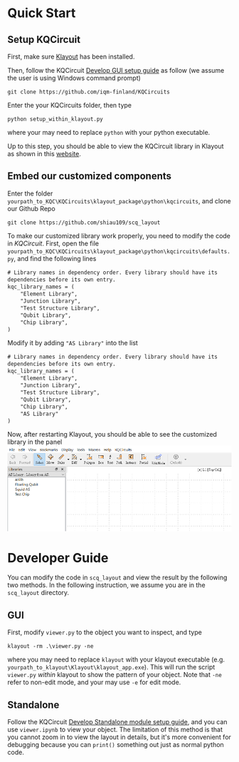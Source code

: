 # Quick Start
## Setup KQCircuit
First, make sure [Klayout](https://www.klayout.de/) has been installed.

Then, follow the KQCircuit [Develop GUI setup guide](https://iqm-finland.github.io/KQCircuits/developer/setup.html) as follow (we assume the user is using Windows command prompt)
```
git clone https://github.com/iqm-finland/KQCircuits
```
Enter the your KQCircuits folder, then type
```
python setup_within_klayout.py
```
where your may need to replace `python` with your python executable.

Up to this step, you should be able to view the KQCircuit library in Klayout as shown in this [website](https://iqm-finland.github.io/KQCircuits/getting_started/first_look.html).

## Embed our customized components
Enter the folder `yourpath_to_KQC\KQCircuits\klayout_package\python\kqcircuits`, and clone our Github Repo
```
git clone https://github.com/shiau109/scq_layout
```
To make our customized library work properly, you need to modify the code in *KQCircuit*. First, open the file `yourpath_to_KQC\KQCircuits\klayout_package\python\kqcircuits\defaults.py`, and find the following lines
```
# Library names in dependency order. Every library should have its dependencies before its own entry.
kqc_library_names = (
    "Element Library",
    "Junction Library",
    "Test Structure Library",
    "Qubit Library",
    "Chip Library",
)
```
Modify it by adding `"AS Library"` into the list
```
# Library names in dependency order. Every library should have its dependencies before its own entry.
kqc_library_names = (
    "Element Library",
    "Junction Library",
    "Test Structure Library",
    "Qubit Library",
    "Chip Library",
    "AS Library"
)
```
Now, after restarting Klayout, you should be able to see the customized library in the panel
![screen shot](image.png)

# Developer Guide
You can modify the code in `scq_layout` and view the result by the following two methods. In the following instruction, we assume you are in the `scq_layout` directory. 
## GUI
First, modify `viewer.py` to the object you want to inspect, and type
```
klayout -rm .\viewer.py -ne
```
where you may need to replace `klayout` with your klayout executable (e.g. `yourpath_to_klayout\Klayout\klayout_app.exe`). This will run the script `viewer.py` *within* klayout to show the pattern of your object. Note that `-ne` refer to non-edit mode, and your may use `-e` for edit mode.
## Standalone
Follow the KQCircuit [Develop Standalone module setup guide](https://iqm-finland.github.io/KQCircuits/developer/standalone.html), and you can use `viewer.ipynb` to view your object. The limitation of this method is that you cannot zoom in to view the layout in details, but it's more convenient for debugging because you can `print()` something out just as normal python code.